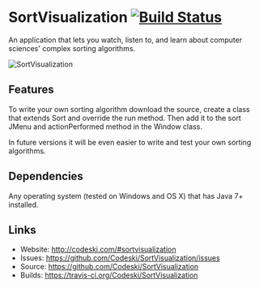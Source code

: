 # SortVisualization [![Build Status](https://travis-ci.org/Codeski/SortVisualization.svg?branch=master)](https://travis-ci.org/Codeski/SortVisualization)

An application that lets you watch, listen to, and learn about computer sciences' complex sorting algorithms.

![SortVisualization](http://codeski.com/img/sortvisualization2.png)

## Features

To write your own sorting algorithm download the source, create a class that extends Sort and override the run method. Then add it to the sort JMenu and actionPerformed method in the Window class.

In future versions it will be even easier to write and test your own sorting algorithms.

## Dependencies

Any operating system (tested on Windows and OS X) that has Java 7+ installed.

## Links

* Website: <http://codeski.com/#sortvisualization>
* Issues: <https://github.com/Codeski/SortVisualization/issues>
* Source: <https://github.com/Codeski/SortVisualization>
* Builds: <https://travis-ci.org/Codeski/SortVisualization>
